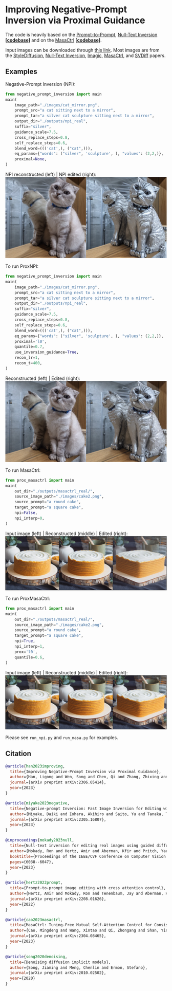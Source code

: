 # Improving Negative-Prompt Inversion via Proximal Guidance

The code is heavily based on the [Prompt-to-Prompt](https://arxiv.org/abs/2208.01626), [Null-Text Inversion](https://arxiv.org/abs/2211.09794) [**[codebase]**](https://github.com/google/prompt-to-prompt) and on the [MasaCtrl](https://arxiv.org/abs/2304.08465) [**[codebase]**](https://github.com/TencentARC/MasaCtrl).

Input images can be downloaded through [this link](https://drive.google.com/file/d/1iUf2XvKpJlpq_7cWHMTeArHCgeb7qs4u/view?usp=sharing). Most images are from the [StyleDiffusion](https://arxiv.org/abs/2303.15649), [Null-Text Inversion](https://arxiv.org/abs/2211.09794), [Imagic](https://arxiv.org/abs/2210.09276), [MasaCtrl](https://arxiv.org/abs/2304.08465), and [SVDiff](https://arxiv.org/abs/2303.11305) papers.

## Examples
Negative-Prompt Inversion (NPI):
```python
from negative_prompt_inversion import main
main(
    image_path="./images/cat_mirror.png",
    prompt_src="a cat sitting next to a mirror",
    prompt_tar="a silver cat sculpture sitting next to a mirror",
    output_dir="./outputs/npi_real",
    suffix="silver",
    guidance_scale=7.5,
    cross_replace_steps=0.8,
    self_replace_steps=0.6,
    blend_word=((('cat',), ("cat",))),
    eq_params={"words": ("silver", 'sculpture', ), "values": (2,2,)},
    proximal=None,
)
```
NPI reconstructed (left) | NPI edited (right):
<br>
![cat-mirror-npi](docs/npi.png)
<br>

To run ProxNPI:
```python
from negative_prompt_inversion import main
main(
    image_path="./images/cat_mirror.png",
    prompt_src="a cat sitting next to a mirror",
    prompt_tar="a silver cat sculpture sitting next to a mirror",
    output_dir="./outputs/npi_real",
    suffix="silver",
    guidance_scale=7.5,
    cross_replace_steps=0.8,
    self_replace_steps=0.6,
    blend_word=((('cat',), ("cat",))),
    eq_params={"words": ("silver", 'sculpture', ), "values": (2,2,)},
    proximal='l0',
    quantile=0.7,
    use_inversion_guidance=True,
    recon_lr=1,
    recon_t=400,
)
```
Reconstructed (left) | Edited (right):
<br>
![cat-mirror-proxnpi](docs/prox_npi.png)
<br>


To run MasaCtrl:
```python
from prox_masactrl import main
main(
    out_dir="./outputs/masactrl_real/",
    source_image_path="./images/cake2.png",
    source_prompt="a round cake",
    target_prompt="a square cake",
    npi=False,
    npi_interp=0,
)
```
Input image (left) | Reconstructed (middle) | Edited (right):
<br>
![cake-masa](docs/masa.png)
<br>

To run ProxMasaCtrl:
```python
from prox_masactrl import main
main(
    out_dir="./outputs/masactrl_real/",
    source_image_path="./images/cake2.png",
    source_prompt="a round cake",
    target_prompt="a square cake",
    npi=True,
    npi_interp=1,
    prox='l0',
    quantile=0.6,
)
```
Input image (left) | Reconstructed (middle) | Edited (right):
<br>
![cake-proxmasa](docs/prox_masa.png)
<br>

Please see `run_npi.py` and `run_masa.py` for examples.

## Citation
```bibtex
@article{han2023improving,
  title={Improving Negative-Prompt Inversion via Proximal Guidance},
  author={Han, Ligong and Wen, Song and Chen, Qi and Zhang, Zhixing and Song, Kunpeng and Ren, Mengwei and Gao, Ruijiang and Chen, Yuxiao and Liu, Di and Zhangli, Qilong and others},
  journal={arXiv preprint arXiv:2306.05414},
  year={2023}
}
```

```bibtex
@article{miyake2023negative,
  title={Negative-prompt Inversion: Fast Image Inversion for Editing with Text-guided Diffusion Models},
  author={Miyake, Daiki and Iohara, Akihiro and Saito, Yu and Tanaka, Toshiyuki},
  journal={arXiv preprint arXiv:2305.16807},
  year={2023}
}
```

```bibtex
@inproceedings{mokady2023null,
  title={Null-text inversion for editing real images using guided diffusion models},
  author={Mokady, Ron and Hertz, Amir and Aberman, Kfir and Pritch, Yael and Cohen-Or, Daniel},
  booktitle={Proceedings of the IEEE/CVF Conference on Computer Vision and Pattern Recognition},
  pages={6038--6047},
  year={2023}
}
```

```bibtex
@article{hertz2022prompt,
  title={Prompt-to-prompt image editing with cross attention control},
  author={Hertz, Amir and Mokady, Ron and Tenenbaum, Jay and Aberman, Kfir and Pritch, Yael and Cohen-Or, Daniel},
  journal={arXiv preprint arXiv:2208.01626},
  year={2022}
}
```

```bibtex
@article{cao2023masactrl,
  title={MasaCtrl: Tuning-Free Mutual Self-Attention Control for Consistent Image Synthesis and Editing},
  author={Cao, Mingdeng and Wang, Xintao and Qi, Zhongang and Shan, Ying and Qie, Xiaohu and Zheng, Yinqiang},
  journal={arXiv preprint arXiv:2304.08465},
  year={2023}
}
```

```bibtex
@article{song2020denoising,
  title={Denoising diffusion implicit models},
  author={Song, Jiaming and Meng, Chenlin and Ermon, Stefano},
  journal={arXiv preprint arXiv:2010.02502},
  year={2020}
}
```
